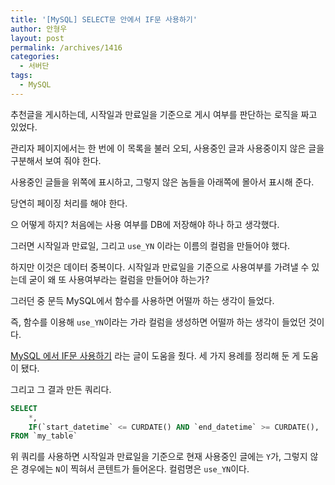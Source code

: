 ```yaml
---
title: '[MySQL] SELECT문 안에서 IF문 사용하기'
author: 안형우
layout: post
permalink: /archives/1416
categories:
  - 서버단
tags:
  - MySQL
---
```

추천글을 게시하는데, 시작일과 만료일을 기준으로 게시 여부를 판단하는 로직을 짜고 있었다.

관리자 페이지에서는 한 번에 이 목록을 불러 오되, 사용중인 글과 사용중이지 않은 글을 구분해서 보여 줘야 한다.

사용중인 글들을 위쪽에 표시하고, 그렇지 않은 놈들을 아래쪽에 몰아서 표시해 준다.

당연히 페이징 처리를 해야 한다.

으 어떻게 하지? 처음에는 사용 여부를 DB에 저장해야 하나 하고 생각했다.

그러면 시작일과 만료일, 그리고 `use_YN` 이라는 이름의 컬럼을 만들어야 했다.

하지만 이것은 데이터 중복이다. 시작일과 만료일을 기준으로 사용여부를 가려낼 수 있는데 굳이 왜 또 사용여부라는 컬럼을 만들어야 하는가?

그러던 중 문득 MySQL에서 함수를 사용하면 어떨까 하는 생각이 들었다.

즉, 함수를 이용해 `use_YN`이라는 가라 컬럼을 생성하면 어떨까 하는 생각이 들었던 것이다.

[MySQL 에서 IF문 사용하기][1] 라는 글이 도움을 줬다. 세 가지 용례를 정리해 둔 게 도움이 됐다.

그리고 그 결과 만든 쿼리다.

~~~ sql
SELECT 
    *, 
    IF(`start_datetime` <= CURDATE() AND `end_datetime` >= CURDATE(), 'Y', 'N') use_YN
FROM `my_table`
~~~

위 쿼리를 사용하면 시작일과 만료일을 기준으로 현재 사용중인 글에는 `Y`가, 그렇지 않은 경우에는 `N`이 찍혀서 콘텐트가 들어온다. 컬럼명은 `use_YN`이다.

[1]: http://www.webmadang.net/database/database.do?action=read&boardid=4003&page=1&seq=27